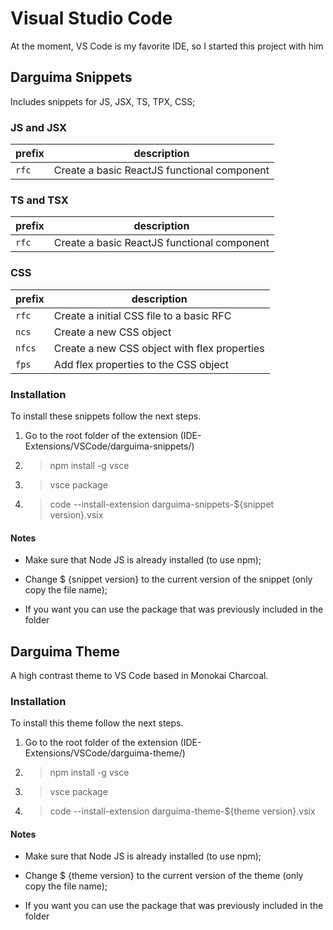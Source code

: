# Visual Studio Code

At the moment, VS Code is my favorite IDE, so I started this project with him

## Darguima Snippets

Includes snippets for JS, JSX, TS, TPX, CSS;

### JS and JSX

|    prefix    |     description                                  |
|--------------|--------------------------------------------------|
|        `rfc` | Create a basic ReactJS functional component      |


### TS and TSX

|    prefix    |     description                                  |
|--------------|--------------------------------------------------|
|        `rfc` | Create a basic ReactJS functional component      |


### CSS

|    prefix    |     description                                  |
|--------------|--------------------------------------------------|
|        `rfc` | Create a initial CSS file to a basic RFC         |
|        `ncs` | Create a new CSS object                          |
|       `nfcs` | Create a new CSS object with flex properties     |
|        `fps` | Add flex properties to the CSS object            |


### Installation

To install these snippets follow the next steps.

1. Go to the root folder of the extension (IDE-Extensions/VSCode/darguima-snippets/)

2. > npm install -g vsce

3. > vsce package

4. > code --install-extension darguima-snippets-${snippet version}.vsix

#### Notes

* Make sure that Node JS is already installed (to use npm);

* Change $ {snippet version} to the current version of the snippet (only copy the file name);

* If you want you can use the package that was previously included in the folder


## Darguima Theme

A high contrast theme to VS Code based in Monokai Charcoal.

### Installation

To install this theme follow the next steps.

1. Go to the root folder of the extension (IDE-Extensions/VSCode/darguima-theme/)

2. > npm install -g vsce

3. > vsce package

4. > code --install-extension darguima-theme-${theme version}.vsix

#### Notes

* Make sure that Node JS is already installed (to use npm);

* Change $ {theme version} to the current version of the theme (only copy the file name);

* If you want you can use the package that was previously included in the folder

